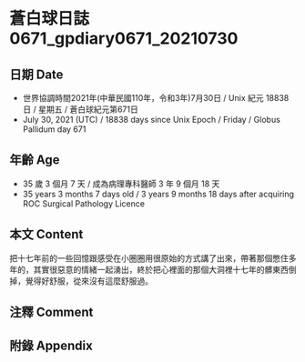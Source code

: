 [_metadata_:encoding]: - "utf-8"
[_metadata_:language]: - "zh-Hant-TW"
[_metadata_:fileformat]: - "markdown"
[_metadata_:MIME_type]: - "text/plain"
[_metadata_:markdown_version]: - "commonmark version 0.30"
[_metadata_:markdown_spec]: - "https://spec.commonmark.org/0.30/"

# 蒼白球日誌0671_gpdiary0671_20210730 #

## 日期 Date ##

* 世界協調時間2021年(中華民國110年，令和3年)7月30日 / Unix 紀元 18838 日 / 星期五 / 蒼白球紀元第671日
* July 30, 2021 (UTC) / 18838 days since Unix Epoch / Friday / Globus Pallidum day 671

## 年齡 Age ##

* 35 歲 3 個月 7 天 / 成為病理專科醫師 3 年 9 個月 18 天
* 35 years 3 months 7 days old / 3 years 9 months 18 days after acquiring ROC Surgical Pathology Licence

## 本文 Content ##

把十七年前的一些回憶跟感受在小圈圈用很原始的方式講了出來，帶著那個憋住多年的，其實很惡意的情緒一起湧出，終於把心裡面的那個大洞裡十七年的髒東西倒掉，覺得好舒服，從來沒有這麼舒服過。

## 注釋 Comment ##

## 附錄 Appendix ##

